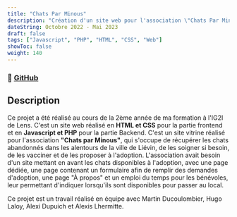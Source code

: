 ```yaml
---
title: "Chats Par Minous"
description: "Création d'un site web pour l'association \"Chats Par Minous\""
dateString: Octobre 2022 - Mai 2023
draft: false
tags: ["Javascript", "PHP", "HTML", "CSS", "Web"]
showToc: false
weight: 140
--- 
```

### 🔗 [GitHub](https://github.com/Hugz12/ChatsParMinou)

## Description

Ce projet a été réalisé au cours de la 2ème année de ma formation à l'IG2I de Lens. C'est un site web réalisé en **HTML et CSS** pour la partie frontend et en **Javascript et PHP** pour la partie Backend. C'est un site vitrine réalisé pour l'association **\"Chats par Minous\"**, qui s'occupe de récupérer les chats abandonnés dans les alentours de la ville de Liévin, de les soigner si besoin, de les vacciner et de les proposer à l'adoption. L'association avait besoin d'un site mettant en avant les chats disponibles à l'adoption, avec une page dédiée, une page contenant un formulaire afin de remplir des demandes d'adoption, une page \"À propos\" et un emploi du temps pour les bénévoles, leur permettant d'indiquer lorsqu'ils sont disponibles pour passer au local. 

Ce projet est un travail réalisé en équipe avec Martin Ducoulombier, Hugo Laloy, Alexi Dupuich et Alexis Lhermitte.